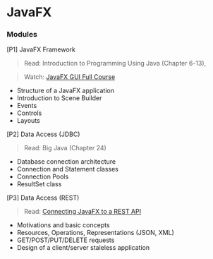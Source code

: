 # JavaFX

### Modules

[P1] JavaFX Framework

> Read: Introduction to Programming Using Java (Chapter 6-13),

> Watch: [JavaFX GUI Full Course](https://www.youtube.com/watch?v=9XJicRt_FaI)

* Structure of a JavaFX application
* Introduction to Scene Builder
* Events
* Controls
* Layouts

[P2] Data Access (JDBC)

> Read: Big Java (Chapter 24)

* Database connection architecture
* Connection and Statement classes
* Connection Pools
* ResultSet class

[P3] Data Access (REST)

> Read: [Connecting JavaFX to a REST API](https://edencoding.com/connect-javafx-to-a-rest-api/)

* Motivations and basic concepts
* Resources, Operations, Representations (JSON, XML)
* GET/POST/PUT/DELETE requests
* Design of a client/server staleless application
